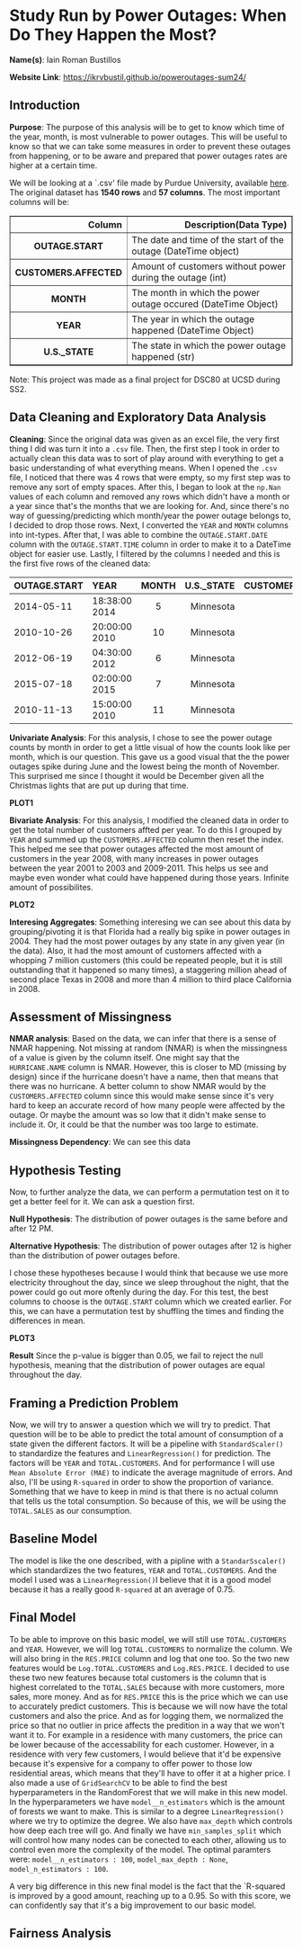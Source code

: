 # Study Run by Power Outages: When Do They Happen the Most?

**Name(s)**: Iain Roman Bustillos

**Website Link**: [https://ikrvbustil.github.io/poweroutages-sum24/
](https://ikrvbustil.github.io/poweroutages-sum24/)

## Introduction

**Purpose**: The purpose of this analysis will be to get to know which time of the year, month, is most vulnerable to power outages. This will be useful to know so that we can take some measures in order to prevent these outages from happening, or to be aware and prepared that power outages rates are higher at a certain time.

We will be looking at a `.csv' file made by Purdue University, available [here](https://engineering.purdue.edu/LASCI/research-data/outages/outagerisks). The original dataset has **1540 rows** and **57 columns**. The most important columns will be:
<table border="1" class="dataframe">
  <thead>
    <tr style="text-align: right;">
        <th>Column</th>
      <th>Description(Data Type)</th>
    </tr>
  </thead>
  <tbody>
    <tr>
        <th>OUTAGE.START</th>
        <td>The date and time of the start of the outage (DateTime object)</td>
    </tr>
    <tr>
      <th>CUSTOMERS.AFFECTED</th>
      <td>Amount of customers without power during the outage (int)</td>
    </tr>
    <tr>
      <th>MONTH</th>
      <td>The month in which the power outage occured (DateTime Object)</td>
    </tr>
    <tr>
      <th>YEAR</th>
      <td>The year in which the outage happened (DateTime Object)</td>
    </tr>
    <tr>
      <th>U.S._STATE</th>
      <td>The state in which the power outage happened (str)</td>
    </tr>
  </tbody>
</table>

Note: This project was made as a final project for DSC80 at UCSD during SS2.

## Data Cleaning and Exploratory Data Analysis

**Cleaning**: Since the original data was given as an excel file, the very first thing I did was turn it into a `.csv` file. Then, the first step I took in order to actually clean this data was to sort of play around with everything to get a basic understanding of what everything means. When I opened the `.csv` file, I noticed that there was 4 rows that were empty, so my first step was to remove any sort of empty spaces. After this, I began to look at the `np.Nan` values of each column and removed any rows which didn't have a month or a year since that's the months that we are looking for. And, since there's no way of guessing/predicting which month/year the power outage belongs to, I decided to drop those rows. Next, I converted the `YEAR` and `MONTH` columns into int-types. After that, I was able to combine the `OUTAGE.START.DATE` column with the `OUTAGE.START.TIME` column in order to make it to a DateTime object for easier use. Lastly, I filtered by the columns I needed and this is the first five rows of the cleaned data:

|OUTAGE.START |	YEAR	| MONTH	| U.S._STATE	| CUSTOMERS.AFFECTED |
|:------------|:------|:-----:|------------:|-------------------:|
|	2014-05-11  | 18:38:00	2014	| 5	| Minnesota	| NaN |
|	2010-10-26  | 20:00:00	2010	| 10	| Minnesota	| 70000.0 |
|	2012-06-19  | 04:30:00	2012	| 6	| Minnesota	| 68200.0 |
|	2015-07-18  | 02:00:00	2015	| 7	| Minnesota	| 250000.0 |
|	2010-11-13  | 15:00:00	2010	| 11	| Minnesota	| 60000.0 |

**Univariate Analysis**: For this analysis, I chose to see the power outage counts by month in order to get a little visual of how the counts look like per month, which is our question. This gave us a good visual that the the power outages spike during June and the lowest being the month of November. This surprised me since I thought it would be December given all the Christmas lights that are put up during that time.

**PLOT1**

**Bivariate Analysis**: For this analysis, I modified the cleaned data in order to get the total number of customers affted per year. To do this I grouped by `YEAR` and summed up the `CUSTOMERS.AFFECTED` column then reset the index. This helped me see that power outages affected the most amount of customers in the year 2008, with many increases in power outages between the year 2001 to 2003 and 2009-2011. This helps us see and maybe even wonder what could have happened during those years. Infinite amount of possibilites.

**PLOT2**

**Interesing Aggregates**: Something interesing we can see about this data by grouping/pivoting it is that Florida had a really big spike in power outages in 2004. They had the most power outages by any state in any given year (in the data). Also, it had the most amount of customers affected with a whopping 7 million customers (this could be repeated people, but it is still outstanding that it happened so many times), a staggering million ahead of second place Texas in 2008 and more than 4 million to third place California in 2008.

## Assessment of Missingness

**NMAR analysis**: Based on the data, we can infer that there is a sense of NMAR happening. Not missing at random (NMAR) is when the missingness of a value is given by the column itself. One might say that the `HURRICANE.NAME` column is NMAR. However, this is closer to MD (missing by design) since if the hurricane doesn't have a name, then that means that there was no hurricane. A better column to show NMAR would by the `CUSTOMERS.AFFECTED` column since this would make sense since it's very hard to keep an accurate record of how many people were affected by the outage. Or maybe the amount was so low that it didn't make sense to include it. Or, it could be that the number was too large to estimate. 

**Missingness Dependency**: We can see this data 

## Hypothesis Testing
Now, to further analyze the data, we can perform a permutation test on it to get a better feel for it. We can ask a question first. 

**Null Hypothesis**: The distribution of power outages is the same before and after 12 PM.

**Alternative Hypothesis**: The distribution of power outages after 12 is higher than the distribution of power outages before.

I chose these hypotheses because I would think that because we use more electricity throughout the day, since we sleep throughout the night, that the power could go out more oftenly during the day. For this test, the best columns to choose is the `OUTAGE.START` column which we created earlier. For this, we can have a permutation test by shuffling the times and finding the differences in mean. 

**PLOT3**

**Result** Since the p-value is bigger than 0.05, we fail to reject the null hypothesis, meaning that the distribution of power outages are equal throughout the day.

## Framing a Prediction Problem

Now, we will try to answer a question which we will try to predict. That question will be to be able to predict the total amount of consumption of a state given the different factors. It will be a pipeline with `StandardScaler()` to standardize the features and `LinearRegression()` for prediction. The factors will be `YEAR` and `TOTAL.CUSTOMERS`. And for performance I will use `Mean Absolute Error (MAE)` to indicate the average magnitude of errors. And also, I'll be using `R-squared` in order to show the proportion of variance. Something that we have to keep in mind is that there is no actual column that tells us the total consumption. So because of this, we will be using the `TOTAL.SALES` as our consumption.

## Baseline Model

The model is like the one described, with a pipline with a `StandarSscaler()` which standardizes the two features, `YEAR` and `TOTAL.CUSTOMERS`. And the model I used was a `LinearRegression()`I believe that it is a good model because it has a really good `R-squared` at an average of 0.75.

## Final Model

To be able to improve on this basic model, we will still use `TOTAL.CUSTOMERS` and `YEAR`. However, we will log `TOTAL.CUSTOMERS` to normalize the column. We will also bring in the `RES.PRICE` column and log that one too. So the two new features would be `Log.TOTAL.CUSTOMERS` and `Log.RES.PRICE`. I decided to use these two new features because total customers is the column that is highest correlated to the `TOTAL.SALES` because with more customers, more sales, more money. And as for `RES.PRICE` this is the price which we can use to accurately predict customers. This is because we will now have the total customers and also the price. And as for logging them, we normalized the price so that no outlier in price affects the predition in a way that we won't want it to. For example in a residence with many customers, the price can be lower because of the accessability for each customer. However, in a residence with very few customers, I would believe that it'd be expensive because it's expensive for a company to offer power to those low residential areas, which means that they'll have to offer it at a higher price. I also made a use of `GridSearchCV` to be able to find the best hyperparameters in the RandomForest that we will make in this new model. In the hyperparameters we have `model__n_estimators` which is the amount of forests we want to make. This is similar to a degree `LinearRegression()` where we try to optimize the degree. We also have `max_depth` which controls how deep each tree will go. And finally we have `min_samples_split` which will control how many nodes can be conected to each other, allowing us to control even more the complexity of the model. The optimal paramters were: `model__n_estimators : 100`, `model_max_depth : None`, `model_n_estimators : 100`.

A very big difference in this new final model is the fact that the `R-squared is improved by a good amount, reaching up to a 0.95. So with this score, we can confidently say that it's a big improvement to our basic model.

## Fairness Analysis
